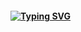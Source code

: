 #### [![Typing SVG](https://readme-typing-svg.herokuapp.com/?color=f0f6fc&center=true&lines=hi,+i`m+here🚗🚘🚛&font=sansserif&size=40)](https://git.io/typing-svg)

